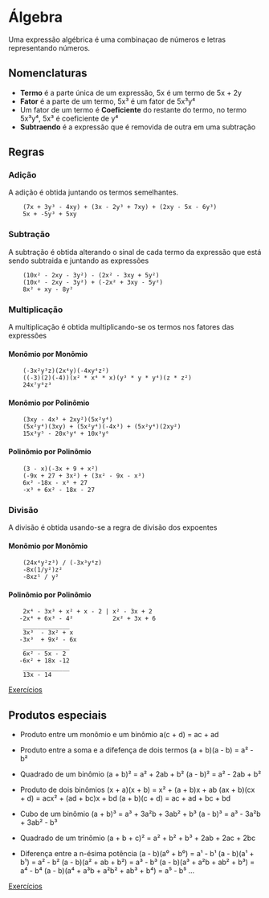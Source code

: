 # Álgebra

Uma expressão algébrica é uma combinaçao de números e letras representando números.

## Nomenclaturas
   - **Termo** é a parte única de um expressão, 5x é um termo de 5x + 2y
   - **Fator** é a parte de um termo, 5x³ é um fator de 5x³y⁴
   - Um fator de um termo é **Coeficiente** do restante do termo, no termo 5x³y⁴, 5x³ é coeficiente de y⁴
   - **Subtraendo** é a expressão que é removida de outra em uma subtração

## Regras

### Adição
A adição é obtida juntando os termos semelhantes. 

        (7x + 3y³ - 4xy) + (3x - 2y³ + 7xy) + (2xy - 5x - 6y³)
        5x + -5y³ + 5xy 

### Subtração
A subtração é obtida alterando o sinal de cada termo da expressão que está sendo subtraida e juntando as expressões

        (10x² - 2xy - 3y²) - (2x² - 3xy + 5y²) 
        (10x² - 2xy - 3y²) + (-2x² + 3xy - 5y²)
        8x² + xy - 8y²

### Multiplicação
A multiplicação é obtida multiplicando-se os termos nos fatores das expressões

#### Monômio por Monômio
        (-3x²y³z)(2x⁴y)(-4xy⁴z²)
        ((-3)(2)(-4))(x² * x⁴ * x)(y³ * y * y⁴)(z * z²)
        24x⁷y⁸z³

#### Monômio por Polinômio
        (3xy - 4x³ + 2xy²)(5x²y⁴)
        (5x²y⁴)(3xy) + (5x²y⁴)(-4x³) + (5x²y⁴)(2xy²)
        15x³y⁵ - 20x⁵y⁴ + 10x³y⁶

#### Polinômio por Polinômio
        (3 - x)(-3x + 9 + x²)
        (-9x + 27 + 3x²) + (3x² - 9x - x³)
        6x² -18x - x³ + 27
        -x³ + 6x² - 18x - 27

### Divisão
A divisão é obtida usando-se a regra de divisão dos expoentes

#### Monômio por Monômio
        (24x⁴y²z³) / (-3x³y⁴z)
        -8x(1/y²)z²
        -8xz¹ / y²

#### Polinômio por Polinômio
        2x⁴ - 3x³ + x² + x - 2 | x² - 3x + 2
       -2x⁴ + 6x³ - 4²           2x² + 3x + 6
        _____________
        3x³  - 3x² + x
       -3x³  + 9x² - 6x
        _____________
        6x² - 5x - 2
       -6x² + 18x -12
        _____________
        13x - 14

[Exercícios](./examples/1.md)

## Produtos especiais 

- Produto entre um monômio e um binômio
        a(c + d) = ac + ad

- Produto entre a soma e a difefença de dois termos
        (a + b)(a - b) = a² - b²

- Quadrado de um binômio
        (a + b)² = a² + 2ab + b²
        (a - b)² = a² - 2ab + b²

- Produto de dois binômios
        (x + a)(x + b) = x² + (a + b)x + ab
        (ax + b)(cx + d) = acx² + (ad + bc)x + bd
        (a + b)(c + d) = ac + ad + bc + bd

- Cubo de um binômio
        (a + b)³ = a³ + 3a²b + 3ab² + b³
        (a - b)³ = a³ - 3a²b + 3ab² - b³

- Quadrado de um trinômio
        (a + b + c)² = a² + b² + b³ + 2ab + 2ac + 2bc

- Diferença entre a n-ésima potência 
        (a - b)(a⁰ + b⁰) = a¹ - b¹
        (a - b)(a¹ + b¹) = a² - b²
        (a - b)(a² + ab + b²) = a³ - b³
        (a - b)(a³ + a²b + ab² + b³) = a⁴ - b⁴
        (a - b)(a⁴ + a³b + a²b² + ab³ + b⁴) = a⁵ - b⁵
        ...

[Exercícios](./examples/2.md)
